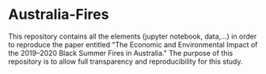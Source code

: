 # Australia-Fires
This repository contains all the elements (jupyter notebook, data,...) in order to reproduce the paper entitled "The Economic and Environmental Impact of the 2019–2020 Black Summer Fires in Australia." The purpose of this repository is to allow full transparency and reproducibility for this study. 
